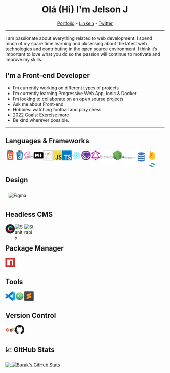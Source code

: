 <h1 align="center"> Olá (Hi) I'm Jelson J</h1>


<p align="center">
  <a href="https://jelsonjay.com">Portfolio</a> -
  <a href="https://www.linkedin.com/in/jelsonj/">Linkein</a> -
  <a href="https://twitter.com/jelson_jay">Twitter</a> 
</p>

-----------------------------------------------------------

I am passionate about everything related to web development. I spend much of my spare time learning and obsessing about the latest web technologies and contributing in the open source environment. I think it’s important to love what you do so the passion will continue to motivate and improve my skills.


## I'm a Front-end Developer

- I’m currently working on different types of projects
- I’m currently learning Progressive Web App, Ionic & Docker
- I’m looking to collaborate on an open sourse projects
- Ask me about Front-end
- Hobbies: watching football and play chess
- 2022 Goals: Exercise more
- Be kind wherever possible.
-------------------------------------------------------------

## Languages & Frameworks
<a><img align="left" alt="HTML5" width="30px" src="https://raw.githubusercontent.com/github/explore/80688e429a7d4ef2fca1e82350fe8e3517d3494d/topics/html/html.png" /><a/>
<a><img align="left" alt="CSS3" width="30px" src="https://raw.githubusercontent.com/github/explore/80688e429a7d4ef2fca1e82350fe8e3517d3494d/topics/css/css.png" /><a/>
<a><img align="left" alt="Sass" width="30px" src="https://raw.githubusercontent.com/github/explore/80688e429a7d4ef2fca1e82350fe8e3517d3494d/topics/sass/sass.png" /><a/>

<a><img align="left" alt="Markdown" width="30px" src="https://raw.githubusercontent.com/github/explore/80688e429a7d4ef2fca1e82350fe8e3517d3494d/topics/markdown/markdown.png" /><a/>
<a><img align="left" alt="Styled-components" width="30px" src="https://raw.githubusercontent.com/github/explore/80688e429a7d4ef2fca1e82350fe8e3517d3494d/topics/styled-components/styled-components.png" /><a/>
<a><img align="left" alt="JavaScript" width="30px" src="https://raw.githubusercontent.com/github/explore/80688e429a7d4ef2fca1e82350fe8e3517d3494d/topics/javascript/javascript.png" /><a/>
<a><img align="left" alt="Typescript" width="30px" src="https://raw.githubusercontent.com/github/explore/80688e429a7d4ef2fca1e82350fe8e3517d3494d/topics/typescript/typescript.png" /><a/>
<a><img align="left" alt="React" width="30px" src="https://raw.githubusercontent.com/github/explore/80688e429a7d4ef2fca1e82350fe8e3517d3494d/topics/react/react.png" /><a/>
<a><img align="left" alt="Gatsby" width="30px" src="https://raw.githubusercontent.com/github/explore/e94815998e4e0713912fed477a1f346ec04c3da2/topics/gatsby/gatsby.png" /><a/>
<a><img align="left" alt="GraphQL" width="30px" src="https://raw.githubusercontent.com/github/explore/80688e429a7d4ef2fca1e82350fe8e3517d3494d/topics/graphql/graphql.png" /><a/>

<a><img align="left" alt="Express" width="40px" src="https://raw.githubusercontent.com/github/explore/80688e429a7d4ef2fca1e82350fe8e3517d3494d/topics/express/express.png" /><a/>
<a><img align="left" alt="Node.js" width="30px" src="https://raw.githubusercontent.com/github/explore/80688e429a7d4ef2fca1e82350fe8e3517d3494d/topics/nodejs/nodejs.png" /><a/>
<a><img align="left" alt="MongoDB" width="40px" src="https://raw.githubusercontent.com/github/explore/80688e429a7d4ef2fca1e82350fe8e3517d3494d/topics/mongodb/mongodb.png" /><a/>
<a><img align="left" alt="SQL" width="40px" src="https://raw.githubusercontent.com/github/explore/80688e429a7d4ef2fca1e82350fe8e3517d3494d/topics/sql/sql.png" /><a/>
 <img align="left" alt="Firebase" width="30px" src="https://raw.githubusercontent.com/github/explore/80688e429a7d4ef2fca1e82350fe8e3517d3494d/topics/firebase/firebase.png" />
<a><img align="left" alt="Tailwind" width="30px" src="https://raw.githubusercontent.com/github/explore/80688e429a7d4ef2fca1e82350fe8e3517d3494d/topics/tailwind/tailwind.png" /><a/>  
<br />
<br />

## Design

<img style="margin: 10px" src="https://profilinator.rishav.dev/skills-assets/figma-icon.svg" alt="Figma" height="30" />  

## Headless CMS

<a><img align="left" alt="Npm" width="30px" src="https://raw.githubusercontent.com/github/explore/78df643247d429f6cc873026c0622819ad797942/topics/contentful/contentful.png" /><a/>

<a><img align="left" alt="Sanity" width="30px" src="https://avatars1.githubusercontent.com/u/17177659?s=200&v=4/topics/sanity/sanity.png" /><a/>
  
<a><img align="left" alt="Strapi" width="30px" src="https://avatars3.githubusercontent.com/u/19872173?s=200&v=4" /><a/>
  
<br /><br />
## Package Manager


<a><img align="left" alt="Npm" width="30px" src="https://raw.githubusercontent.com/github/explore/78df643247d429f6cc873026c0622819ad797942/topics/npm/npm.png" /><a/>

<br />
<br />

## Tools
<a><img align="left" alt="Visual Studio Code" width="30px" src="https://raw.githubusercontent.com/github/explore/80688e429a7d4ef2fca1e82350fe8e3517d3494d/topics/visual-studio-code/visual-studio-code.png" /><a/>
<a><img align="left" alt="Atom" width="30px" src="https://raw.githubusercontent.com/github/explore/80688e429a7d4ef2fca1e82350fe8e3517d3494d/topics/atom/atom.png" /><a/>
  <a><img align="left" alt="Sublime-Text" width="30px" src="https://raw.githubusercontent.com/github/explore/80688e429a7d4ef2fca1e82350fe8e3517d3494d/topics/sublime-text/sublime-text.png" /><a/>

<br />
<br />

## Version Control
<a><img align="left" alt="Git" width="30px" src="https://raw.githubusercontent.com/github/explore/80688e429a7d4ef2fca1e82350fe8e3517d3494d/topics/git/git.png" /><a/>
<a><img align="left" alt="GitHub" width="30px" src="https://raw.githubusercontent.com/github/explore/78df643247d429f6cc873026c0622819ad797942/topics/github/github.png" /><a/>
 <br />
 <br />
  
 ## &#x1f4c8; GitHub Stats
 
 
<a href="https://github.com/jelsonjay/jelsonjay">
  <img align="center" src="https://github-readme-stats.vercel.app/api/top-langs/?username=jelsonjay&hide=ruby,html&title_color=ffffff&text_color=c9cacc&icon_color=2bbc8a&bg_color=1d1f21" />
</a>
<a href="https://github.com/jelsonjay/jelsonjay">
  <img align="center" src="https://github-readme-stats.vercel.app/api?username=jelsonjay&show_icons=true&line_height=27&count_private=true&title_color=ffffff&text_color=c9cacc&icon_color=2bbc8a&bg_color=1d1f21" alt="Burak's GitHub Stats" />
</a>

 
  


